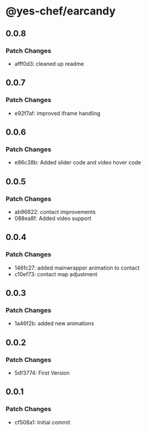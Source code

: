 # @yes-chef/earcandy

## 0.0.8

### Patch Changes

- afff0d3: cleaned up readme

## 0.0.7

### Patch Changes

- e92f7af: improved iframe handling

## 0.0.6

### Patch Changes

- e86c38b: Added slider code and video hover code

## 0.0.5

### Patch Changes

- ab96822: contact improvements
- 088ea8f: Added video support

## 0.0.4

### Patch Changes

- 146fc27: added mainwrapper animation to contact
- c10ef73: contact map adjustment

## 0.0.3

### Patch Changes

- 1a46f2b: added new animations

## 0.0.2

### Patch Changes

- 5df3774: First Version

## 0.0.1

### Patch Changes

- cf508a1: Initial commit
